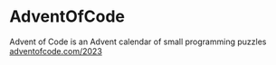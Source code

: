﻿# AdventOfCode
Advent of Code is an Advent calendar of small programming puzzles
[adventofcode.com/2023]([url](https://adventofcode.com/2023)https://adventofcode.com/2023)
